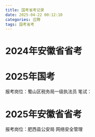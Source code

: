 ```yaml
---
title: 国考省考记录
date: 2025-04-22 00:12:10
categories: 应聘
tags: 国考省考
---
```


# 2024年安徽省省考

# 2025年国考
报考岗位：蜀山区税务局一级执法员
笔试：

# 2025年安徽省省考
报考岗位：肥西县公安局 网络安全管理
